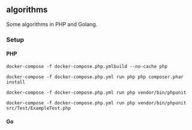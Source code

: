 ## algorithms
Some algorithms in PHP and Golang.

### Setup
#### PHP
`docker-compose -f docker-compose.php.ymlbuild --no-cache php`

`docker-compose -f docker-compose.php.yml run php php composer.phar install`

`docker-compose -f docker-compose.php.yml run php vendor/bin/phpunit`

`docker-compose -f docker-compose.php.yml run php vendor/bin/phpunit src/Test/ExampleTest.php`

#### Go
